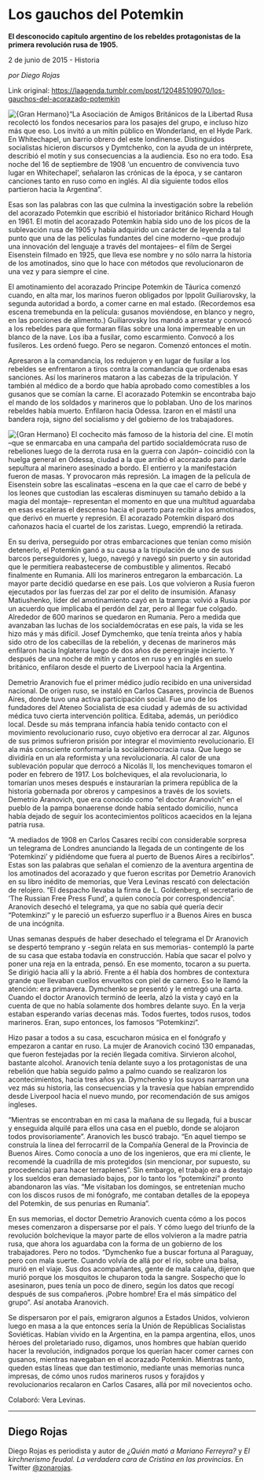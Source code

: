 # Los gauchos del Potemkin

**El desconocido capítulo argentino de los rebeldes protagonistas de la primera revolución rusa de 1905.**

2 de junio de 2015 - Historia

_por Diego Rojas_

Link original: https://laagenda.tumblr.com/post/120485109070/los-gauchos-del-acorazado-potemkin

![{Gran Hermano}](https://64.media.tumblr.com/e3264f97ea6d86e71047172fdc945fb2/tumblr_inline_pk0l8vVZIP1t6q87u_500.jpg)“La Asociación de Amigos Británicos de la Libertad Rusa recolectó los fondos necesarios para los pasajes del grupo, e incluso hizo más que eso. Los invitó a un mitín público en Wonderland, en el Hyde Park. En Whitechapel, un barrio obrero del este londinense. Distinguidos socialistas hicieron discursos y Dymtchenko, con la ayuda de un intérprete, describió el motín y sus consecuencias a la audiencia. Eso no era todo. Esa noche del 16 de septiembre de 1908 ‘un encuentro de convivencia tuvo lugar en Whitechapel’, señalaron las crónicas de la época, y se cantaron canciones tanto en ruso como en inglés. Al día siguiente todos ellos partieron hacia la Argentina”.

Esas son las palabras con las que culmina la investigación sobre la rebelión del acorazado Potemkin que escribió el historiador británico Richard Hough en 1961. El motín del acorazado Potemkin había sido uno de los picos de la sublevación rusa de 1905 y había adquirido un carácter de leyenda a tal punto que una de las películas fundantes del cine moderno –que produjo una innovación del lenguaje a través del montajees– el film de Sergei Eisenstein filmado en 1925, que lleva ese nombre y no sólo narra la historia de los amotinados, sino que lo hace con métodos que revolucionaron de una vez y para siempre el cine. 

El amotinamiento del acorazado Principe Potemkin de Táurica comenzó cuando, en alta mar, los marinos fueron obligados por  Ippolit Guiliarovsky, la segunda autoridad a bordo, a comer carne en mal estado. (Recordemos esa escena tremebunda en la película: gusanos moviéndose, en blanco y negro, en las porciones de alimento.) Guiliarovsky los mandó a arrestar y convocó a los rebeldes para que formaran filas sobre una lona impermeable en un blanco de la nave. Los iba a fusilar, como escarmiento. Convocó a los fusileros. Les ordenó fuego. Pero se negaron. Comenzó entonces el motín.

Apresaron a la comandancia, los redujeron y en lugar de fusilar a los rebeldes se enfrentaron a tiros contra la comandancia que ordenaba esas sanciones. Así los marineros mataron a las cabezas de la tripulación. Y también al médico de a bordo que había aprobado como comestibles a los gusanos que se comían la carne. El acorazado Potemkin se encontraba bajo el mando de los soldados y marineros que lo poblaban. Uno de los marinos rebeldes había muerto. Enfilaron hacia Odessa. Izaron en el mástil una bandera roja, signo del socialismo y del gobierno de los trabajadores.

![{Gran Hermano}](https://64.media.tumblr.com/e3264f97ea6d86e71047172fdc945fb2/tumblr_inline_pk0l8vVZIP1t6q87u_500.jpg) El cochecito más famoso de la historia del cine. El motín –que se enmarcaba en una campaña del partido socialdemócrata ruso de rebeliones luego de la derrota rusa en la guerra con Japón– coincidió con la huelga general en Odessa, ciudad a la que arribó el acorazado para darle sepultura al marinero asesinado a bordo. El entierro y la manifestación fueron de masas. Y provocaron más represión. La imagen de la película de Eisenstein sobre las escalinatas –escena en la que cae el carro de bebé y los leones que custodian las escaleras disminuyen su tamaño debido a la magia del montaje– representan el momento en que una multitud aguardaba en esas escaleras el descenso hacia el puerto para recibir a los amotinados, que derivó en muerte y represión. El acorazado Potemkin disparó dos cañonazos hacia el cuartel de los zaristas. Luego, emprendió la retirada.

En su deriva, perseguido por otras embarcaciones que tenían como misión detenerlo, el Potemkin ganó a su causa a la tripulación de uno de sus barcos perseguidores y, luego, navegó y navegó sin puerto y sin autoridad que le permitiera reabastecerse de combustible y alimentos. Recabó finalmente en Rumania. Allí los marineros entregaron la embarcación. La mayor parte decidió quedarse en ese país. Los que volvieron a Rusia fueron ejecutados por las fuerzas del zar por el delito de insumisión. Afanasy Matiushenko, líder del amotinamiento cayó en la trampa: volvió a Rusia por un acuerdo que implicaba el perdón del zar, pero al llegar fue colgado. Alrededor de 600 marinos se quedaron en Rumania. Pero a medida que avanzaban las luchas de los socialdemócratas en ese país, la vida se les hizo más y más difícil. Josef Dymchemko, que tenía treinta años y había sido otro de los cabecillas de la rebelión, y decenas de marineros más enfilaron hacia Inglaterra luego de dos años de peregrinaje incierto. Y después de una noche de mitín y cantos en ruso y en inglés en suelo británico, enfilaron desde el puerto de Liverpool hacia la Argentina.

Demetrio Aranovich fue el primer médico judío recibido en una universidad nacional. De origen ruso, se instaló en Carlos Casares, provincia de Buenos Aires, donde tuvo una activa participación social. Fue uno de los fundadores del Ateneo Socialista de esa ciudad y además de su actividad médica tuvo cierta intervención política. Editaba, además, un periódico local. Desde su más temprana infancia había tenido contacto con el movimiento revolucionario ruso, cuyo objetivo era derrocar al zar. Algunos de sus primos sufrieron prisión por integrar el movimiento revolucionario. El ala más consciente conformaría la socialdemocracia rusa. Que luego se dividiría en un ala reformista y una revolucionaria. Al calor de una sublevación popular que derrocó a Nicolás II, los mencheviques tomaron el poder en febrero de 1917. Los bolcheviques, el ala revolucionaria, lo tomarían unos meses después e instaurarían la primera república de la historia gobernada por obreros y campesinos a través de los soviets. Demetrio Aranovich, que era conocido como “el doctor Aranovich” en el pueblo de la pampa bonaerense donde había sentado domicilio, nunca había dejado de seguir los acontecimientos políticos acaecidos en la lejana patria rusa.

“A mediados de 1908 en Carlos Casares recibí con considerable sorpresa un telegrama de Londres anunciando la llegada de un contingente de los ‘Potemkinzi’ y pidiéndome que fuera al puerto de Buenos Aires a recibirlos”. Estas son las palabras que señalan el comienzo de la aventura argentina de los amotinados del acorazado y que fueron escritas por Demetrio Aranovich en su libro inédito de memorias, que Vera Levinas rescató con delectación de relojero. “El despacho llevaba la firma de L. Goldenberg, el secretario de ‘The Russian Free Press Fund’, a quien conocía por correspondencia”. Aranovich desechó el telegrama, ya que no sabía qué quería decir “Potemkinzi” y le pareció un esfuerzo superfluo ir a Buenos Aires en busca de una incógnita.

Unas semanas después de haber desechado el telegrama el Dr Aranovich se despertó temprano y -según relata en sus memorias- contempló la parte de su casa que estaba todavía en construcción. Había que sacar el polvo y poner una reja en la entrada, pensó. En ese momento, tocaron a su puerta. Se dirigió hacia allí y la abrió. Frente a él había dos hombres de contextura grande que llevaban cuellos envueltos con piel de carnero. Eso le llamó la atención: era primavera. Dymchenko se presentó y le entregó una carta. Cuando el doctor Aranovich terminó de leerla, alzó la vista y cayó en la cuenta de que no había solamente dos hombres delante suyo. En la verja estaban esperando varias decenas más. Todos fuertes, todos rusos, todos marineros. Eran, supo entonces, los famosos “Potemkinzi”.

Hizo pasar a todos a su casa, escucharon música en el fonógrafo y empezaron a cantar en ruso. La mujer de Aranovich cocinó 130 empanadas, que fueron festejadas por la recién llegada comitiva. Sirvieron alcohol, bastante alcohol. Aranovich tenía delante suyo a los protagonistas de una rebelión que había seguido palmo a palmo cuando se realizaron los acontecimientos, hacía tres años ya. Dymchenko y los suyos narraron una vez más su historia, las consecuencias y la travesía que habían emprendido desde Liverpool hacia el nuevo mundo, por recomendación de sus amigos ingleses. 

“Mientras se encontraban en mi casa la mañana de su llegada, fui a buscar y enseguida alquilé para ellos una casa en el pueblo, donde se alojaron todos provisoriamente”. Aranovich les buscó trabajo. “En aquel tiempo se construía la línea del ferrocarril de la Compañía General de la Provincia de Buenos Aires. Como conocía a uno de los ingenieros, que era mi cliente, le recomendé la cuadrilla de mis protegidos (sin mencionar, por supuesto, su procedencia) para hacer terraplenes”. Sin embargo, el trabajo era a destajo y los sueldos eran demasiado bajos, por lo tanto los “potemkinzi” pronto abandonaron las vías. “Me visitaban los domingos, se entretenían mucho con los discos rusos de mi fonógrafo, me contaban detalles de la epopeya del Potemkin, de sus penurias en Rumania”.

En sus memorias, el doctor Demetrio Aranovich cuenta cómo a los pocos meses comenzaron a dispersarse por el país. Y cómo luego del triunfo de la revolución bolchevique la mayor parte de ellos volvieron a la madre patria rusa, que ahora los aguardaba con la forma de un gobierno de los trabajadores. Pero no todos. “Dymchenko fue a buscar fortuna al Paraguay, pero con mala suerte. Cuando volvía de allá por el río, sobre una balsa, murió en el viaje. Sus dos acompañantes, gente de mala calaña, dijeron que murió porque los mosquitos le chuparon toda la sangre. Sospecho que lo asesinaron, pues tenía un poco de dinero, según los datos que recogí después de sus compañeros. ¡Pobre hombre! Era el más simpático del grupo”. Así anotaba Aranovich.

Se dispersaron por el país, emigraron algunos a Estados Unidos, volvieron luego en masa a la que entonces sería la Unión de Repúblicas Socialistas Soviéticas. Habían vivido en la Argentina, en la pampa argentina, ellos, unos héroes del proletariado ruso, digamos, unos hombres que habían querido hacer la revolución, indignados porque los querían hacer comer carnes con gusanos, mientras navegaban en el acorazado Potemkin. Mientras tanto, queden estas líneas que dan testimonio, mediante unas memorias nunca impresas, de cómo unos rudos marineros rusos y forajidos y revolucionarios recalaron en Carlos Casares, allá por mil novecientos ocho.

  


Colaboró: Vera Levinas.



---

 Diego Rojas
------------

Diego Rojas es periodista y autor de *¿Quién mató a Mariano Ferreyra?* y *El kirchnerismo feudal. La verdadera cara de Cristina en las provincias*. En Twitter [@zonarojas](https://twitter.com/zonarojas).


